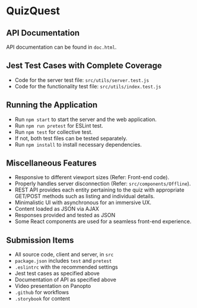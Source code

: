 # QuizQuest

## API Documentation
API documentation can be found in `doc.html`.

## Jest Test Cases with Complete Coverage
- Code for the server test file: `src/utils/server.test.js`
- Code for the functionality test file: `src/utils/index.test.js`

## Running the Application
- Run `npm start` to start the server and the web application.
- Run `npm run pretest` for ESLint test.
- Run `npm test` for collective test.
- If not, both test files can be tested separately.
- Run `npm install` to install necessary dependencies.

## Miscellaneous Features
- Responsive to different viewport sizes (Refer: Front-end code).
- Properly handles server disconnection (Refer: `src/components/Offline`).
- REST API provides each entity pertaining to the quiz with appropriate GET/POST methods such as listing and individual details.
- Minimalistic UI with asynchronous for an immersive UX.
- Content loaded as JSON via AJAX
- Responses provided and tested as JSON
- Some React components are used for a seamless front-end experience.

## Submission Items
- All source code, client and server, in `src`
- `package.json` includes `test` and `pretest`
- `.eslintrc` with the recommended settings
- Jest test cases as specified above
- Documentation of API as specified above
- Video presentation on Panopto
- `.github` for workflows
- `.storybook` for content
